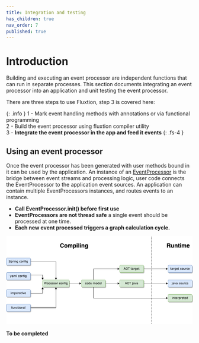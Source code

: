 ```yaml
---
title: Integration and testing
has_children: true
nav_order: 7
published: true
---
```


# Introduction
Building and executing an event processor are independent functions that can run in separate processes. This section
documents integrating an event processor into an application and unit testing the event processor.

There are three steps to use Fluxtion, step 3 is covered here:

{: .info }
1 - Mark event handling methods with annotations or via functional programming<br>
2 - Build the event processor using fluxtion compiler utility<br>
3 - **Integrate the event processor in the app and feed it events**
{: .fs-4 }

## Using an event processor

Once the event processor has been generated with user methods bound in it can be used by the application. An instance of an
[EventProcessor](https://github.com/v12technology/fluxtion/tree/{{site.fluxtion_version}}/runtime/src/main/java/com/fluxtion/runtime/EventProcessor.java)
is the bridge between event streams and processing logic, user code connects
the EventProcessor to the application event sources. An application can contain multiple EventProcessors instances, and
routes events to an instance.

- **Call EventProcessor.init() before first use**
- **EventProcessors are not thread safe** a single event should be processed at one time.
- **Each new event processed triggers a graph calculation cycle.**

![](../images/integration_overview-running.drawio.png)

**To be completed**